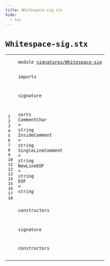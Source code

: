 ```yaml
---
title: Whitespace-sig.stx
hide:
  - toc
---
```


# `Whitespace-sig.stx`



[pdmosses/metaborg-tiger/org.metaborg.lang.tiger.statix/src-gen/statix/signatures/Whitespace-sig.stx]: https://github.com/pdmosses/metaborg-tiger/blob/master/org.metaborg.lang.tiger.statix/src-gen/statix/signatures/Whitespace-sig.stx "The source file on GitHub"

<div class="stx"><table class="highlighttable"><tbody><tr><td class="linenos"><div class="linenodiv"><pre><span></span>1
2
3
4
5
6
7
8
9
10
11
12
13
14
15
16
17
18
</pre></div></td>
<td class="code"><pre><code><span class="keyword">module</span> <a href="../Tiger-sig.stx/#signatures/Whitespace-sig_61_86" id="signatures/Whitespace-sig_7_32" title="Referenced at ../Tiger-sig.stx line 5"><span class="token sort_ModuleID">signatures/Whitespace-sig</span></a>

<span class="keyword">imports</span>

<span class="keyword">signature</span>

  <span class="keyword">sorts</span>
    <span id="CommentChar_66_77" title="Not referenced locally, nor via imports"><span class="token sort_OpId">CommentChar</span></span> <span class="operator">=</span> <span class="cons_StringSort">string</span>
    <span id="InsideComment_91_104" title="Not referenced locally, nor via imports"><span class="token sort_OpId">InsideComment</span></span> <span class="operator">=</span> <span class="cons_StringSort">string</span>
    <span id="SingleLineComment_118_135" title="Not referenced locally, nor via imports"><span class="token sort_OpId">SingleLineComment</span></span> <span class="operator">=</span> <span class="cons_StringSort">string</span>
    <span id="NewLineEOF_149_159" title="Not referenced locally, nor via imports"><span class="token sort_OpId">NewLineEOF</span></span> <span class="operator">=</span> <span class="cons_StringSort">string</span>
    <span id="EOF_173_176" title="Not referenced locally, nor via imports"><span class="token sort_OpId">EOF</span></span> <span class="operator">=</span> <span class="cons_StringSort">string</span>

  <span class="keyword">constructors</span>

<span class="keyword">signature</span>

  <span class="keyword">constructors</span>
</code></pre></td></tr></tbody></table></div>